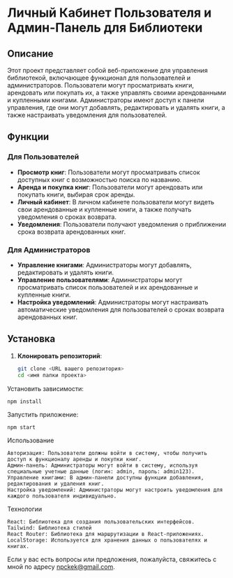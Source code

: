 # Личный Кабинет Пользователя и Админ-Панель для Библиотеки

## Описание

Этот проект представляет собой веб-приложение для управления библиотекой, включающее функционал для пользователей и администраторов. Пользователи могут просматривать книги, арендовать или покупать их, а также управлять своими арендованными и купленными книгами. Администраторы имеют доступ к панели управления, где они могут добавлять, редактировать и удалять книги, а также настраивать уведомления для пользователей.

## Функции

### Для Пользователей

- **Просмотр книг**: Пользователи могут просматривать список доступных книг с возможностью поиска по названию.
- **Аренда и покупка книг**: Пользователи могут арендовать или покупать книги, выбирая срок аренды.
- **Личный кабинет**: В личном кабинете пользователи могут видеть свои арендованные и купленные книги, а также получать уведомления о сроках возврата.
- **Уведомления**: Пользователи получают уведомления о приближении срока возврата арендованных книг.

### Для Администраторов

- **Управление книгами**: Администраторы могут добавлять, редактировать и удалять книги.
- **Управление пользователями**: Администраторы могут просматривать список пользователей и их арендованные и купленные книги.
- **Настройка уведомлений**: Администраторы могут настраивать автоматические уведомления для пользователей о сроках возврата арендованных книг.

## Установка

1. **Клонировать репозиторий**:
   ```bash
   git clone <URL вашего репозитория>
   cd <имя папки проекта>

Установить зависимости:

    npm install

Запустить приложение:

    npm start

Использование

    Авторизация: Пользователи должны войти в систему, чтобы получить доступ к функционалу аренды и покупки книг.
    Админ-панель: Администраторы могут войти в систему, используя специальные учетные данные (логин: admin, пароль: admin123).
    Управление книгами: В админ-панели доступны функции добавления, редактирования и удаления книг.
    Настройка уведомлений: Администраторы могут настроить уведомления для каждого пользователя индивидуально.

Технологии

    React: Библиотека для создания пользовательских интерфейсов.
    Tailwind: Библиотека стилей
    React Router: Библиотека для маршрутизации в React-приложениях.
    LocalStorage: Используется для хранения данных о пользователях и книгах.



Если у вас есть вопросы или предложения, пожалуйста, свяжитесь с мной по адресу npckek@gmail.com.